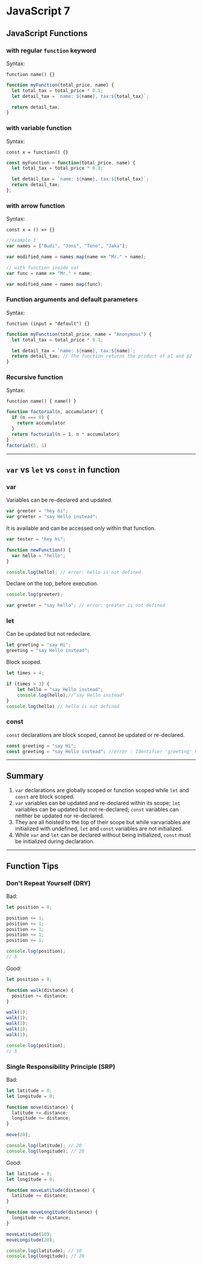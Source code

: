 # JavaScript 7

## JavaScript Functions

### with regular `function` keyword

Syntax:

`function name() {}`

```js
function myFunction(total_price, name) {
  let total_tax = total_price * 0.1;
  let detail_tax = `name: ${name}, tax:${total_tax}`;

  return detail_tax;
}
```

### with variable function

Syntax:

`const x = function() {}`

```js
const myFunction = function(total_price, name) {
  let total_tax = total_price * 0.1;

  let detail_tax = `name: ${name}, tax:${total_tax}`;
  return detail_tax;
};
```

### with arrow function

Syntax:

`const x = () => {}`

```js
//example 1
var names = ["Budi", "Joni", "Tono", "Jaka"];

var modified_name = names.map(name => "Mr." + name);

// with function inside var
var func = name => "Mr." + name;

var modified_name = names.map(func);
```

### Function arguments and default parameters

Syntax:

`function (input = "default") {}`

```js
function myFunction(total_price, name = "Anonymous") {
  let total_tax = total_price * 0.1;

  let detail_tax = `name: ${name}, tax:${name}`;
  return detail_tax; // The function returns the product of p1 and p2
}
```

### Recursive function

Syntax:

`function name() { name() }`

```js
function factorial(n, accumulator) {
  if (n === 0) {
    return accumulator
  }
  return factorial(n — 1, n * accumulator)
}
factorial(5, 1)
```

---

## `var` vs `let` vs `const` in function

### **var**

Variables can be re-declared and updated.

```js
var greeter = "hey hi";
var greeter = "say Hello instead";
```

It is available and can be accessed only within that function.

```js
var tester = "hey hi";

function newFunction() {
  var hello = "hello";
}

console.log(hello); // error: hello is not defined
```

Declare on the top, before execution.

```js
console.log(greeter);

var greeter = "say hello"; // error: greater is not defined
```

### **let**

Can be updated but not redeclare.

```js
let greeting = "say Hi";
greeting = "say Hello instead";
```

Block scoped.

```js
let times = 4;

if (times > 3) {
    let hello = "say Hello instead";
    console.log(hello);//"say Hello instead"
}
console.log(hello) // hello is not defined
```

### **const**

`const` declarations are block scoped, cannot be updated or re-declared.

```js
const greeting = "say Hi";
const greeting = "say Hello instead"; //error : Identifier 'greeting' has already been declared
```

---

## Summary

1.  `var` declarations are globally scoped or function scoped while `let` and `const` are block scoped.
2.  `var` variables can be updated and re-declared within its scope; `let` variables can be updated but not re-declared; `const` variables can neither be updated nor re-declared.
3.  They are all hoisted to the top of their scope but while varvariables are initialized with undefined, `let` and `const` variables are not initialized.
4.  While `var` and `let` can be declared without being initialized, `const` must be initialized during declaration.

---

## Function Tips

### Don't Repeat Yourself (DRY)

Bad:

```js
let position = 0;

position += 1;
position += 1;
position += 1;
position += 1;
position += 1;

console.log(position);
// 5
```

Good:

```js
let position = 0;

function walk(distance) {
  position += distance;
}

walk(1);
walk(1);
walk(1);
walk(1);
walk(1);

console.log(position);
// 5
```

### Single Responsibility Principle (SRP)

Bad:

```js
let latitude = 0;
let longitude = 0;

function move(distance) {
  latitude += distance;
  longitude += distance;
}

move(20);

console.log(latitude); // 20
console.log(longitude); // 20
```

Good:

```js
let latitude = 0;
let longitude = 0;

function moveLatitude(distance) {
  latitude += distance;
}

function moveLongitude(distance) {
  longitude += distance;
}

moveLatitude(10);
moveLongitude(20);

console.log(latitude); // 10
console.log(longitude); // 20
```

